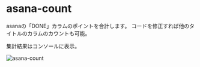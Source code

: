 # asana-count
asanaの「DONE」カラムのポイントを合計します。
コードを修正すれば他のタイトルのカラムのカウントも可能。

集計結果はコンソールに表示。

![asana-count](https://user-images.githubusercontent.com/7401408/59082688-525ff780-892f-11e9-8d9f-46cf176c46f9.png)
